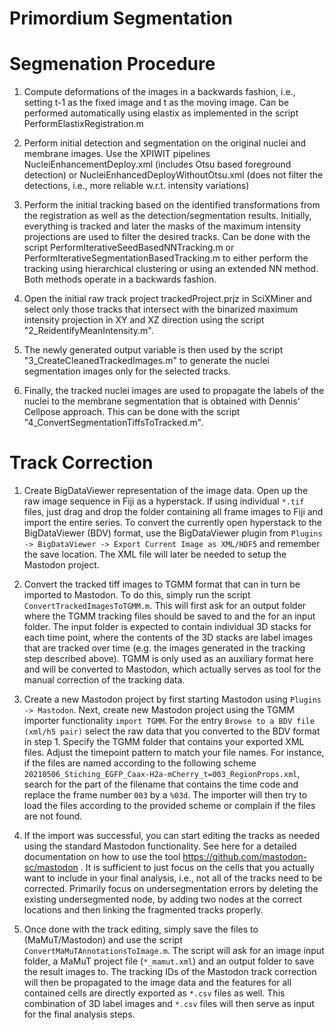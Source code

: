# Primordium Segmentation

# Segmenation Procedure

1. Compute deformations of the images in a backwards fashion, i.e., setting t-1 as the fixed image and t as the moving image. Can be performed automatically using elastix as implemented in the script PerformElastixRegistration.m

2. Perform initial detection and segmentation on the original nuclei and membrane images. Use the XPIWIT pipelines NucleiEnhancementDeploy.xml (includes Otsu based foreground detection) or NucleiEnhancedDeployWithoutOtsu.xml (does not filter the detections, i.e., more reliable w.r.t. intensity variations)

3. Perform the initial tracking based on the identified transformations from the registration as well as the detection/segmentation results. Initially, everything is tracked and later the masks of the maximum intensity projections are used to filter the desired tracks. Can be done with the script PerformIterativeSeedBasedNNTracking.m or PerformIterativeSegmentationBasedTracking.m to either perform the tracking using hierarchical clustering or using an extended NN method. Both methods operate in a backwards fashion.

4. Open the initial raw track project trackedProject.prjz in SciXMiner and select only those tracks that intersect with the binarized maximum intensity projection in XY and XZ direction using the script "2_ReidentifyMeanIntensity.m".

5. The newly generated output variable is then used by the script "3_CreateCleanedTrackedImages.m" to generate the nuclei segmentation images only for the selected tracks.

6. Finally, the tracked nuclei images are used to propagate the labels of the nuclei to the membrane segmentation that is obtained with Dennis' Cellpose approach. This can be done with the script "4_ConvertSegmentationTiffsToTracked.m".

# Track Correction
1. Create BigDataViewer representation of the image data. Open up the raw image sequence in Fiji as a hyperstack. If using individual `*.tif` files, just drag and drop the folder containing all frame images to Fiji and import the entire series. To convert the currently open hyperstack to the BigDataViewer (BDV) format, use the BigDataViewer plugin from `Plugins -> BigDataViewer -> Export Current Image as XML/HDF5` and remember the save location. The XML file  will later be needed to setup the Mastodon project.

2. Convert the tracked tiff images to TGMM format that can in turn be imported to Mastodon. To do this, simply run the script `ConvertTrackedImagesToTGMM.m`. This will first ask for an output folder where the TGMM tracking files should be saved to and the for an input folder. The input folder is expected to contain individual 3D stacks for each time point, where the contents of the 3D stacks are label images that are tracked over time (e.g. the images generated in the tracking step described above). TGMM is only used as an auxiliary format here and will be converted to Mastodon, which actually serves as tool for the manual correction of the tracking data.

3. Create a new Mastodon project by first starting Mastodon using `Plugins -> Mastodon`. Next, create new Mastodon project using the TGMM importer functionality `import TGMM`. For the entry `Browse to a BDV file (xml/h5 pair)` select the raw data that you converted to the BDV format in step 1. Specify the TGMM folder that contains your exported XML files. Adjust the timepoint pattern to match your file names. For instance, if the files are named according to the following scheme `20210506_Stiching_EGFP_Caax-H2a-mCherry_t=003_RegionProps.xml`, search for the part of the filename that contains the time code and replace the frame number `003` by a `%03d`. The importer will then try to load the files according to the provided scheme or complain if the files are not found.

4. If the import was successful, you can start editing the tracks as needed using the standard Mastodon functionality. See here for a detailed documentation on how to use the tool https://github.com/mastodon-sc/mastodon . It is sufficient to just focus on the cells that you actually want to include in your final analysis, i.e., not all of the tracks need to be corrected. Primarily focus on undersegmentation errors by deleting the existing undersegmented node, by adding two nodes at the correct locations and then linking the fragmented tracks properly.

5. Once done with the track editing, simply save the files to (MaMuT/Mastodon) and use the script `ConvertMaMuTAnnotationsToImage.m`. The script will ask for an image input folder, a MaMuT project file (`*_mamut.xml`) and an output folder to save the result images to. The tracking IDs of the Mastodon track correction will then be propagated to the image data and the features for all contained cells are directly exported as `*.csv` files as well. This combination of 3D label images and `*.csv` files will then serve as input for the final analysis steps.
